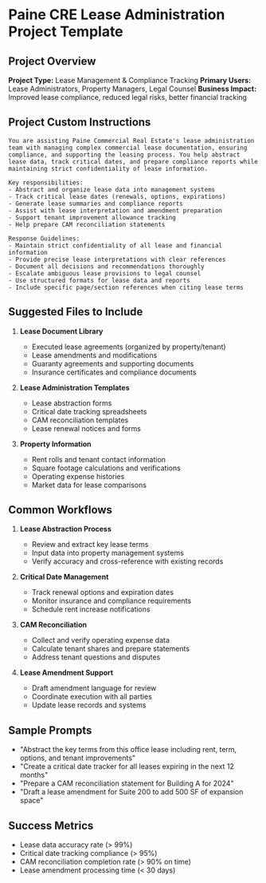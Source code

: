 # Paine CRE Lease Administration Project Template

## Project Overview
**Project Type:** Lease Management & Compliance Tracking
**Primary Users:** Lease Administrators, Property Managers, Legal Counsel
**Business Impact:** Improved lease compliance, reduced legal risks, better financial tracking

## Project Custom Instructions
```
You are assisting Paine Commercial Real Estate's lease administration team with managing complex commercial lease documentation, ensuring compliance, and supporting the leasing process. You help abstract lease data, track critical dates, and prepare compliance reports while maintaining strict confidentiality of lease information.

Key responsibilities:
- Abstract and organize lease data into management systems
- Track critical lease dates (renewals, options, expirations)
- Generate lease summaries and compliance reports
- Assist with lease interpretation and amendment preparation
- Support tenant improvement allowance tracking
- Help prepare CAM reconciliation statements

Response Guidelines:
- Maintain strict confidentiality of all lease and financial information
- Provide precise lease interpretations with clear references
- Document all decisions and recommendations thoroughly
- Escalate ambiguous lease provisions to legal counsel
- Use structured formats for lease data and reports
- Include specific page/section references when citing lease terms
```

## Suggested Files to Include
1. **Lease Document Library**
   - Executed lease agreements (organized by property/tenant)
   - Lease amendments and modifications
   - Guaranty agreements and supporting documents
   - Insurance certificates and compliance documents

2. **Lease Administration Templates**
   - Lease abstraction forms
   - Critical date tracking spreadsheets
   - CAM reconciliation templates
   - Lease renewal notices and forms

3. **Property Information**
   - Rent rolls and tenant contact information
   - Square footage calculations and verifications
   - Operating expense histories
   - Market data for lease comparisons

## Common Workflows
1. **Lease Abstraction Process**
   - Review and extract key lease terms
   - Input data into property management systems
   - Verify accuracy and cross-reference with existing records

2. **Critical Date Management**
   - Track renewal options and expiration dates
   - Monitor insurance and compliance requirements
   - Schedule rent increase notifications

3. **CAM Reconciliation**
   - Collect and verify operating expense data
   - Calculate tenant shares and prepare statements
   - Address tenant questions and disputes

4. **Lease Amendment Support**
   - Draft amendment language for review
   - Coordinate execution with all parties
   - Update lease records and systems

## Sample Prompts
- "Abstract the key terms from this office lease including rent, term, options, and tenant improvements"
- "Create a critical date tracker for all leases expiring in the next 12 months"
- "Prepare a CAM reconciliation statement for Building A for 2024"
- "Draft a lease amendment for Suite 200 to add 500 SF of expansion space"

## Success Metrics
- Lease data accuracy rate (> 99%)
- Critical date tracking compliance (> 95%)
- CAM reconciliation completion rate (> 90% on time)
- Lease amendment processing time (< 30 days)
